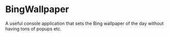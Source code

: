# BingWallpaper
A useful console application that sets the Bing wallpaper of the day without having tons of popups etc.
